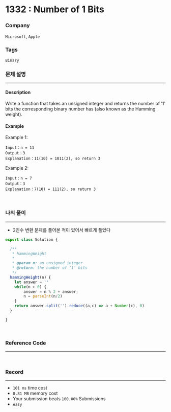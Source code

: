 1332 : Number of 1 Bits
===
### Company
`Microsoft`, `Apple`

### Tags
`Binary`

### 문제 설명
---
#### Description
Write a function that takes an unsigned integer and returns the number of ’1' bits the corresponding binary number has (also known as the Hamming weight).

#### Example
Example 1:
```
Input：n = 11
Output：3
Explanation：11(10) = 1011(2), so return 3
```
Example 2:
```
Input：n = 7
Output：3
Explanation：7(10) = 111(2), so return 3
```

<br>

### 나의 풀이
---
- 2진수 변환 문제를 풀어본 적이 있어서 빠르게 풀었다

```js
export class Solution {

  /**
   * hammingWeight
   *
   * @param n: an unsigned integer
   * @return: the number of ’1' bits
   */
  hammingWeight(n) {
    let answer = ''
    while(n > 0) {
        answer = n % 2 + answer;
        n = parseInt(n/2)
    }
    return answer.split('').reduce((a,c) => a + Number(c), 0)
  }

}
```
<br>

### Reference Code
---
<br>

### Record
---
- `101 ms` time cost
- `8.81 MB` memory cost
- Your submission beats `100.00%` Submissions
- `easy`

<br>
